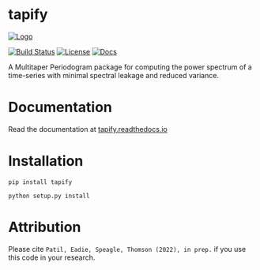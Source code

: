 # tapify

[![Logo](https://github.com/aaryapatil/tapify/docs/images/tapify_logo.png)](https://github.com/aaryapatil/tapify)

[![Build Status](https://github.com/aaryapatil/tapify/workflows/Tests/badge.svg)](https://github.com/aaryapatil/tapify/actions)
[![License](http://img.shields.io/badge/license-MIT-blue.svg?style=flat)](https://github.com/aaryapatil/tapify/blob/main/LICENSE)
[![Docs](https://readthedocs.org/projects/tapify/badge/?version=latest)](http://tapify.readthedocs.io/en/latest/?badge=latest)

A Multitaper Periodogram package for computing the power spectrum of a
time-series with minimal spectral leakage and reduced variance.

# Documentation
Read the documentation at [tapify.readthedocs.io](https://tapify.readthedocs.io/)

# Installation
``pip install tapify``

``python setup.py install``

# Attribution

Please cite `Patil, Eadie, Speagle, Thomson (2022), in prep.` if you use this code
in your research.